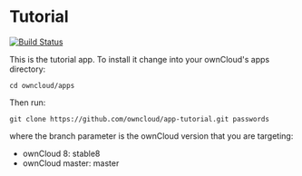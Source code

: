 # Tutorial

[![Build Status](https://travis-ci.org/owncloud/news.svg?branch=master)](https://travis-ci.org/owncloud/app-tutorial)

This is the tutorial app. To install it change into your ownCloud's apps directory:

    cd owncloud/apps

Then run:

    git clone https://github.com/owncloud/app-tutorial.git passwords

where the branch parameter is the ownCloud version that you are targeting:

* ownCloud 8: stable8
* ownCloud master: master
